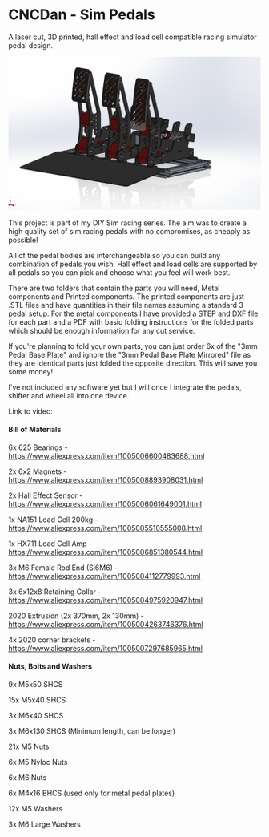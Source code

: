 # CNCDan - Sim Pedals
A laser cut, 3D printed, hall effect and load cell compatible racing simulator pedal design.

![Alt text](title.png "Sim Pedals")

This project is part of my DIY Sim racing series. The aim was to create a high quality set of sim racing pedals with no compromises, as cheaply as possible!

All of the pedal bodies are interchangeable so you can build any combination of pedals you wish. Hall effect and load cells are supported by all pedals so you can pick and choose what you feel will work best.

There are two folders that contain the parts you will need, Metal components and Printed components. The printed components are just .STL files and have quantities in their file names assuming a standard 3 pedal setup. For the metal components I have provided a STEP and DXF file for each part and a PDF with basic folding instructions for the folded parts which should be enough information for any cut service.

If you're planning to fold your own parts, you can just order 6x of the "3mm Pedal Base Plate" and ignore the "3mm Pedal Base Plate Mirrored" file as they are identical parts just folded the opposite direction. This will save you some money!

I've not included any software yet but I will once I integrate the pedals, shifter and wheel all into one device.

Link to video:

#### Bill of Materials

6x 625 Bearings - https://www.aliexpress.com/item/1005006600483688.html

2x 6x2 Magnets - https://www.aliexpress.com/item/1005008893908031.html

2x Hall Effect Sensor - https://www.aliexpress.com/item/1005006061649001.html

1x NA151 Load Cell 200kg - https://www.aliexpress.com/item/1005005510555008.html

1x HX711 Load Cell Amp - https://www.aliexpress.com/item/1005006851380544.html

3x M6 Female Rod End (Si6M6) - https://www.aliexpress.com/item/1005004112779993.html

3x 6x12x8 Retaining Collar - https://www.aliexpress.com/item/1005004975920947.html

2020 Extrusion (2x 370mm, 2x 130mm) - https://www.aliexpress.com/item/1005004263746376.html

4x 2020 corner brackets - https://www.aliexpress.com/item/1005007297685965.html

#### Nuts, Bolts and Washers

9x M5x50 SHCS

15x M5x40 SHCS

3x M6x40 SHCS

3x M6x130 SHCS (Minimum length, can be longer)

21x M5 Nuts

6x M5 Nyloc Nuts

6x M6 Nuts

6x M4x16 BHCS (used only for metal pedal plates)

12x M5 Washers

3x M6 Large Washers